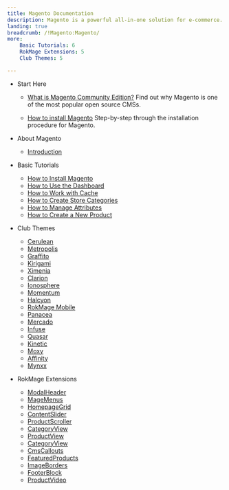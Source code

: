 ```yaml
---
title: Magento Documentation
description: Magento is a powerful all-in-one solution for e-commerce.
landing: true
breadcrumb: /!Magento:Magento/
more:
	Basic Tutorials: 6
	RokMage Extensions: 5
	Club Themes: 5

---
```


* Start Here

	- [What is Magento Community Edition?](start/introduction.md)
	  Find out why Magento is one of the most popular open source CMSs.

	- [How to install Magento](start/install_Magento.md)
	  Step-by-step through the installation procedure for Magento.

<!-- -->

* About Magento

	- [Introduction](start/introduction.md)

<!-- -->

* Basic Tutorials

	- [How to Install Magento](start/install_magento.md)
	- [How to Use the Dashboard](start/dashboard.md)
	- [How to Work with Cache](basic/cache.md)
	- [How to Create Store Categories](basic/store_categories.md)
	- [How to Manage Attributes](basic/attributes.md)
	- [How to Create a New Product](basic/products.md)

<!-- -->

* Club Themes

	- [Cerulean](themes/cerulean)
	- [Metropolis](themes/metropolis)
	- [Graffito](themes/graffito)
	- [Kirigami](themes/kirigami)
	- [Ximenia](themes/ximenia)
	- [Clarion](themes/clarion)
	- [Ionosphere](themes/ionosphere)
	- [Momentum](themes/momentum)
	- [Halcyon](themes/halcyon)
	- [RokMage Mobile](themes/rokmage_mobile)
	- [Panacea](themes/panacea)
	- [Mercado](themes/mercado)
	- [Infuse](themes/infuse)
	- [Quasar](themes/quasar)
	- [Kinetic](themes/kinetic)
	- [Moxy](themes/moxy)
	- [Affinity](themes/affinity)
	- [Mynxx](themes/mynxx)

<!-- -->

* RokMage Extensions

	- [ModalHeader](extensions/modalheader/)
	- [MageMenus](extensions/magemenus/)
	- [HomepageGrid](extensions/homepagegrid/)
	- [ContentSlider](extensions/contentslider/)
	- [ProductScroller](extensions/productscroller/)
	- [CategoryView](extensions/categoryview/)
	- [ProductView](extensions/productview)
	- [CategoryView](extensions/categoryview)
	- [CmsCallouts](extensions/cmscallouts)
	- [FeaturedProducts](extensions/featuredproducts)
	- [ImageBorders](extensions/imageborders)
	- [FooterBlock](extensions/footerblock)
	- [ProductVideo](extensions/productvideo)
